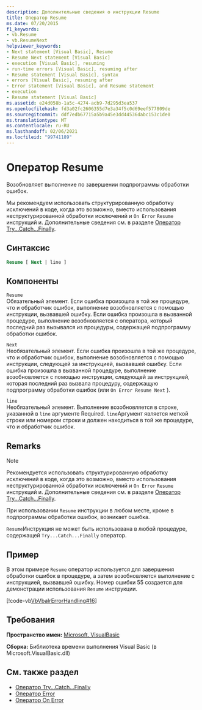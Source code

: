 ```yaml
---
description: Дополнительные сведения о инструкции Resume
title: Оператор Resume
ms.date: 07/20/2015
f1_keywords:
- vb.Resume
- vb.ResumeNext
helpviewer_keywords:
- Next statement [Visual Basic], Resume
- Resume Next statement [Visual Basic]
- execution [Visual Basic], resuming
- run-time errors [Visual Basic], resuming after
- Resume statement [Visual Basic], syntax
- errors [Visual Basic], resuming after
- Error statement [Visual Basic], and Resume statement
- execution
- Resume statement [Visual Basic]
ms.assetid: e24d058b-1a5c-4274-acb9-7d295d3ea537
ms.openlocfilehash: fd3a02fc2606355d7e3a34f5c0d69eef577809de
ms.sourcegitcommit: ddf7edb67715a5b9a45e3dd44536dabc153c1de0
ms.translationtype: MT
ms.contentlocale: ru-RU
ms.lasthandoff: 02/06/2021
ms.locfileid: "99741189"
---
```

# <a name="resume-statement"></a>Оператор Resume

Возобновляет выполнение по завершении подпрограммы обработки ошибок.  
  
 Мы рекомендуем использовать структурированную обработку исключений в коде, когда это возможно, вместо использования неструктурированной обработки исключений и `On Error` `Resume` инструкций и. Дополнительные сведения см. в разделе [Оператор Try...Catch...Finally](try-catch-finally-statement.md).  
  
## <a name="syntax"></a>Синтаксис  
  
```vb  
Resume [ Next | line ]  
```  
  
## <a name="parts"></a>Компоненты  

 `Resume`  
 Обязательный элемент. Если ошибка произошла в той же процедуре, что и обработчик ошибок, выполнение возобновляется с помощью инструкции, вызвавшей ошибку. Если ошибка произошла в вызванной процедуре, выполнение возобновляется с оператора, который последний раз вызывался из процедуры, содержащей подпрограмму обработки ошибок.  
  
 `Next`  
 Необязательный элемент. Если ошибка произошла в той же процедуре, что и обработчик ошибок, выполнение возобновляется с помощью инструкции, следующей за инструкцией, вызвавшей ошибку. Если ошибка произошла в вызванной процедуре, выполнение возобновляется с помощью инструкции, следующей за инструкцией, которая последний раз вызвала процедуру, содержащую подпрограмму обработки ошибок (или `On Error Resume Next` ).  
  
 `line`  
 Необязательный элемент. Выполнение возобновляется в строке, указанной в `line` аргументе Required. `line`Аргумент является меткой строки или номером строки и должен находиться в той же процедуре, что и обработчик ошибок.  
  
## <a name="remarks"></a>Remarks  
  
> [!NOTE]
> Рекомендуется использовать структурированную обработку исключений в коде, когда это возможно, вместо использования неструктурированной обработки исключений и `On Error` `Resume` инструкций и. Дополнительные сведения см. в разделе [Оператор Try...Catch...Finally](try-catch-finally-statement.md).  
  
 При использовании `Resume` инструкции в любом месте, кроме в подпрограммы обработки ошибок, возникает ошибка.  
  
 `Resume`Инструкция не может быть использована в любой процедуре, содержащей `Try...Catch...Finally` оператор.  
  
## <a name="example"></a>Пример  

 В этом примере `Resume` оператор используется для завершения обработки ошибок в процедуре, а затем возобновляется выполнение с инструкцией, вызвавшей ошибку. Номер ошибки 55 создается для демонстрации использования `Resume` инструкции.  
  
 [!code-vb[VbVbalrErrorHandling#16](~/samples/snippets/visualbasic/VS_Snippets_VBCSharp/VbVbalrErrorHandling/VB/Class1.vb#16)]  
  
## <a name="requirements"></a>Требования  

 **Пространство имен:** [Microsoft. VisualBasic](../runtime-library-members.md)  
  
 **Сборка:** Библиотека времени выполнения Visual Basic (в Microsoft.VisualBasic.dll)  
  
## <a name="see-also"></a>См. также раздел

- [Оператор Try...Catch...Finally](try-catch-finally-statement.md)
- [Оператор Error](error-statement.md)
- [Оператор On Error](on-error-statement.md)

